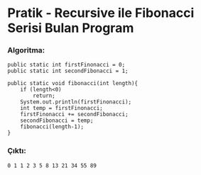 # Pratik - Recursive ile Fibonacci Serisi Bulan Program

### Algoritma:

    public static int firstFinonacci = 0;
    public static int secondFibonacci = 1;

    public static void fibonacci(int length){
        if (length<0)
            return;
        System.out.println(firstFinonacci);
        int temp = firstFinonacci;
        firstFinonacci += secondFibonacci;
        secondFibonacci = temp;
        fibonacci(length-1);
    }

### Çıktı: 

    0 1 1 2 3 5 8 13 21 34 55 89